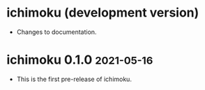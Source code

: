 # ichimoku (development version)

* Changes to documentation.

# ichimoku 0.1.0 <small>2021-05-16</small>

* This is the first pre-release of ichimoku.

